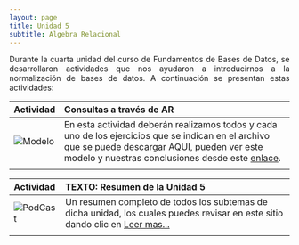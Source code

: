 ```yaml
---
layout: page
title: Unidad 5
subtitle: Algebra Relacional
---
```


<p style="text-align: justify;">Durante la cuarta unidad del curso de Fundamentos de Bases de Datos, se desarrollaron actividades que nos ayudaron a introducirnos a la normalización de bases de datos. A continuación se presentan estas actividades:</p>

| Actividad | Consultas a través de AR | 
| :------ |:--- |
| ![Modelo](https://basededatostec.github.io/img/01archivos.png) | En esta actividad deberán realizamos todos y cada uno de los ejercicios que se indican en el archivo que se puede descargar AQUI, pueden ver este modelo y nuestras conclusiones desde este [enlace](https://basededatostec.github.io/2017-05-05-mnormalizado/). | 
| | |

| Actividad | TEXTO: Resumen de la Unidad 5 | 
| :------ |:--- |
| ![PodCast](https://basededatostec.github.io/img/05resumen.png) | Un resumen completo de todos los subtemas de dicha unidad, los cuales puedes revisar en este sitio dando clic en [Leer mas...](https://basededatostec.github.io/2017-05-07-unidadcinco/)| 
| | |
